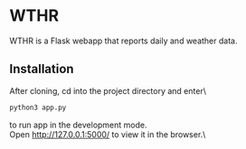 # WTHR

WTHR is a Flask webapp that reports daily and weather data.


## Installation

After cloning, cd into the project directory and enter\

```bash
python3 app.py
```

to run app in the development mode.\
Open http://127.0.0.1:5000/ to view it in the browser.\
